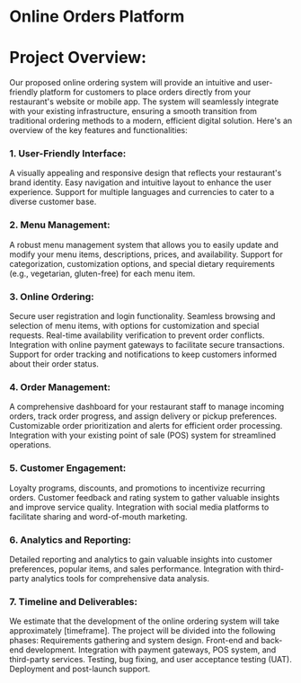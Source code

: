 # Online Orders Platform
# Project Overview:
Our proposed online ordering system will provide an intuitive and user-friendly platform for customers to place orders directly from your restaurant's website or mobile app. The system will seamlessly integrate with your existing infrastructure, ensuring a smooth transition from traditional ordering methods to a modern, efficient digital solution. Here's an overview of the key features and functionalities:

### 1. User-Friendly Interface:
A visually appealing and responsive design that reflects your restaurant's brand identity.
Easy navigation and intuitive layout to enhance the user experience.
Support for multiple languages and currencies to cater to a diverse customer base.

### 2. Menu Management:
A robust menu management system that allows you to easily update and modify your menu items, descriptions, prices, and availability.
Support for categorization, customization options, and special dietary requirements (e.g., vegetarian, gluten-free) for each menu item.

### 3. Online Ordering:
Secure user registration and login functionality.
Seamless browsing and selection of menu items, with options for customization and special requests.
Real-time availability verification to prevent order conflicts.
Integration with online payment gateways to facilitate secure transactions.
Support for order tracking and notifications to keep customers informed about their order status.

### 4. Order Management:
A comprehensive dashboard for your restaurant staff to manage incoming orders, track order progress, and assign delivery or pickup preferences.
Customizable order prioritization and alerts for efficient order processing.
Integration with your existing point of sale (POS) system for streamlined operations.

### 5. Customer Engagement:
Loyalty programs, discounts, and promotions to incentivize recurring orders.
Customer feedback and rating system to gather valuable insights and improve service quality.
Integration with social media platforms to facilitate sharing and word-of-mouth marketing.

### 6. Analytics and Reporting:
Detailed reporting and analytics to gain valuable insights into customer preferences, popular items, and sales performance.
Integration with third-party analytics tools for comprehensive data analysis.

### 7. Timeline and Deliverables:
We estimate that the development of the online ordering system will take approximately [timeframe]. The project will be divided into the following phases:
Requirements gathering and system design.
Front-end and back-end development.
Integration with payment gateways, POS system, and third-party services.
Testing, bug fixing, and user acceptance testing (UAT).
Deployment and post-launch support.
